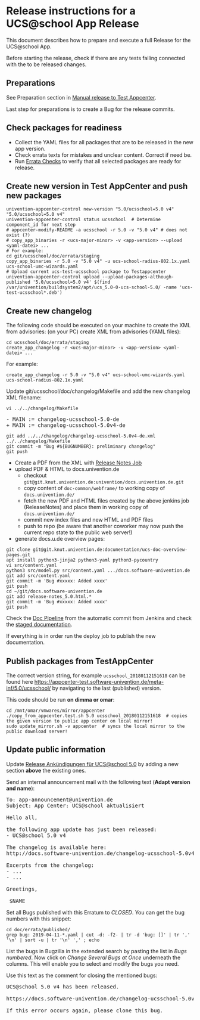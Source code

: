 # Release instructions for a UCS@school App Release

This document describes how to prepare and execute a full Release for the UCS@school App.

Before starting the release, check if there are any tests failing connected with the to be released changes.


## Preparations
See Preparation section in [Manual release to Test Appcenter](README_manual_release.md).

Last step for preparations is to create a Bug for the release commits.

## Check packages for readiness

- Collect the YAML files for all packages that are to be released in the new app version.
- Check errata texts for mistakes and unclear content. Correct if need be.
- Run [Errata Checks](https://jenkins.knut.univention.de:8181/job/Mitarbeiter/job/schwardt/job/UCSschool%20CheckErrataForRelease)
  to verify that all selected packages are ready for release.

## Create new version in Test AppCenter and push new packages

```shell
univention-appcenter-control new-version "5.0/ucsschool=5.0 v4" "5.0/ucsschool=5.0 v4"
univention-appcenter-control status ucsschool  # Determine component_id for next step
# appcenter-modify-README -a ucsschool -r 5.0 -v "5.0 v4" # does not exist (?)
# copy_app_binaries -r <ucs-major-minor> -v <app-version> --upload <yaml-datei> ...
# For example:
cd git/ucsschool/doc/errata/staging
copy_app_binaries -r 5.0 -v "5.0 v4" -u ucs-school-radius-802.1x.yaml ucs-school-umc-wizards.yaml
# Upload current ucs-test-ucsschool package to Testappcenter
univention-appcenter-control upload --upload-packages-although-published '5.0/ucsschool=5.0 v4' $(find /var/univention/buildsystem2/apt/ucs_5.0-0-ucs-school-5.0/ -name 'ucs-test-ucsschool*.deb')
```

## Create new changelog
The following code should be executed on your machine to create the XML from advisories:
    (on your PC) create XML from advisories (YAML files):
```shell
cd ucsschool/doc/errata/staging
create_app_changelog -r <ucs-major-minor> -v <app-version> <yaml-datei> ...
```

For example:
```shell
create_app_changelog -r 5.0 -v "5.0 v4" ucs-school-umc-wizards.yaml ucs-school-radius-802.1x.yaml
```

Update git/ucsschool/doc/changelog/Makefile and add the new changelog XML filename:

```shell
vi ../../changelog/Makefile
```

<pre>
- MAIN := changelog-ucsschool-5.0-de
+ MAIN := changelog-ucsschool-5.0v4-de
</pre>

```shell
git add ../../changelog/changelog-ucsschool-5.0v4-de.xml ../../changelog/Makefile
git commit -m "Bug #${BUGNUMBER}: preliminary changelog"
git push
```

- Create a PDF from the XML with [Release Notes Job](https://jenkins.knut.univention.de:8181/job/UCSschool-4.3/job/ReleaseNotes/)
- upload PDF & HTML to docs.univention.de
    - checkout `git@git.knut.univention.de:univention/docs.univention.de.git`
    - copy content of `doc-common/webframe/` to working copy of `docs.univention.de/`
    - fetch the new PDF and HTML files created by the above jenkins job (ReleaseNotes) and place them in working copy of `docs.univention.de/`
    - commit new index files and new HTML and PDF files
    - push to repo (be aware that another coworker may now push the current repo state to the public web server!)
- generate docs.u.de overview pages:
```shell
git clone git@git.knut.univention.de:documentation/ucs-doc-overview-pages.git
apt install python3-jinja2 python3-yaml python3-pycountry
vi src/content.yaml
python3 src/model.py src/content.yaml .../docs.software-univention.de
git add src/content.yaml
git commit -m 'Bug #xxxxx: Added xxxx'
git push
cd ~/git/docs.software-univention.de
git add release-notes_5.0.html.*
git commit -m 'Bug #xxxxx: Added xxxx'
git push
```

Check the [Doc Pipeline](https://git.knut.univention.de/univention/docs.univention.de/-/pipelines) from the automatic
commit from Jenkins and check the [staged documentation](http://univention-repository.knut.univention.de/download/docs/).

If everything is in order run the deploy job to publish the new documentation.

## Publish packages from TestAppCenter

The correct version string, for example `ucsschool_20180112151618` can be found here
https://appcenter-test.software-univention.de/meta-inf/5.0/ucsschool/ by navigating to the last (published) version.

This code should be run **on dimma or omar**:
```shell
cd /mnt/omar/vmwares/mirror/appcenter
./copy_from_appcenter.test.sh 5.0 ucsschool_20180112151618  # copies the given version to public app center on local mirror!
sudo update_mirror.sh -v appcenter  # syncs the local mirror to the public download server!
```

## Update public information

Update [Release Ankündigungen für UCS@school 5.0](https://help.univention.com/t/release-ankundigungen-fur-ucs-school-4-4-stand-12-10-2020/12064)
by adding a new section **above** the existing ones.

Send an internal announcement mail with the following text (**Adapt version and name**):
<pre>
To: app-announcement@univention.de
Subject: App Center: UCS@school aktualisiert

Hello all,

the following app update has just been released:
- UCS@school 5.0 v4

The changelog is available here:
http://docs.software-univention.de/changelog-ucsschool-5.0v4-de.html

Excerpts from the changelog:
- ...
- ...

Greetings,

 $NAME
</pre>

Set all Bugs published with this Erratum to *CLOSED*.
You can get the bug numbers with this snippet:
```shell
cd doc/errata/published/
grep bug: 2019-04-11-*.yaml | cut -d: -f2- | tr -d 'bug: []' | tr ',' '\n' | sort -u | tr '\n' ',' ; echo
```
List the bugs in Bugzilla in the extended search by pasting the list in *Bugs numbered*.
Now click on *Change Several Bugs at Once* underneath the columns.
This will enable you to select and modify the bugs you need.


Use this text as the comment for closing the mentioned bugs:
<pre>
UCS@school 5.0 v4 has been released.

https://docs.software-univention.de/changelog-ucsschool-5.0v4-de.html

If this error occurs again, please clone this bug.
</pre>